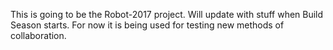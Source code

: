 This is going to be the Robot-2017 project.  Will update with stuff when Build Season starts.  For now it is being used for testing new methods of collaboration.  
